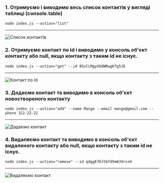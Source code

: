 ### 1. Отримуємо і виводимо весь список контактів у вигляді таблиці (console.table)
```node index.js --action="list"```
___   
   ![Cписок контактів](/images/hw-node-01-01.png)

### 2. Отримуємо контакт по id і виводимо у консоль об'єкт контакту або null, якщо контакту з таким id не існує.
```node index.js --action="get" --id 05olLMgyVQdWRwgKfg5J6``` 
___  
   ![Контакт по id](/images/hw-node-01-02.png)

### 3. Додаємо контакт та виводимо в консоль об'єкт новоствореного контакту
```node index.js --action="add" --name Mango --email mango@gmail.com --phone 322-22-22```
___
   
   ![Дадаємо контакт](/images/hw-node-01-03.png)

### 4. Видаляємо контакт та виводимо в консоль об'єкт видаленого контакту або null, якщо контакту з таким id не існує.
```node index.js --action="remove" --id qdggE76Jtbfd9eWJHrssH```
___
   
   ![Видаляємо контакт](/images/hw-node-01-05.png)

